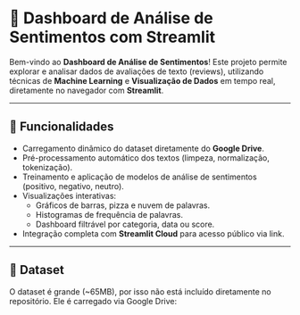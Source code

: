 # 🚀 Dashboard de Análise de Sentimentos com Streamlit

Bem-vindo ao **Dashboard de Análise de Sentimentos**! Este projeto permite explorar e analisar dados de avaliações de texto (reviews), utilizando técnicas de **Machine Learning** e **Visualização de Dados** em tempo real, diretamente no navegador com **Streamlit**.

---

## 🌟 Funcionalidades

- Carregamento dinâmico do dataset diretamente do **Google Drive**.
- Pré-processamento automático dos textos (limpeza, normalização, tokenização).
- Treinamento e aplicação de modelos de análise de sentimentos (positivo, negativo, neutro).
- Visualizações interativas:
  - Gráficos de barras, pizza e nuvem de palavras.
  - Histogramas de frequência de palavras.
  - Dashboard filtrável por categoria, data ou score.
- Integração completa com **Streamlit Cloud** para acesso público via link.

---

## 📂 Dataset
O dataset é grande (~65MB), por isso não está incluído diretamente no repositório. Ele é carregado via Google Drive:


